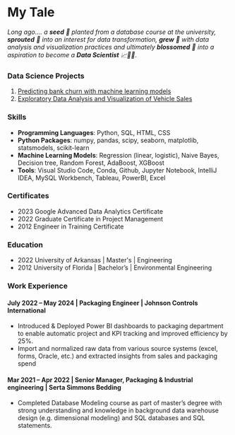 # My Tale
*Long ago.... a **seed** 🌱 planted from a database course at the university, **sprouted** 🌿 into an interest for data transformation, **grew** 🌳 with data analysis and visualization practices and ultimately **blossomed** 🌸 into a aspiration to become a **Data Scientist** 📈👩‍🔬.*

### Data Science Projects
1. [Predicting bank churn with machine learning models](https://github.com/aprilhong/bankchurn)
2. [Exploratory Data Analysis and Visualization of Vehicle Sales](https://github.com/aprilhong/vehiclesales)

### Skills
- **Programming Languages**: Python, SQL, HTML, CSS
- **Python Packages**: numpy, pandas, scipy, seaborn, matplotlib, statsmodels, scikit-learn
- **Machine Learning Models**: Regression (linear, logistic), Naive Bayes, Decision tree, Random Forest, AdaBoost, XGBoost
- **Tools**: Visual Studio Code, Conda, Github, Jupyter Notebook, IntelliJ IDEA, MySQL Workbench, Tableau, PowerBI, Excel

### Certificates
- 2023 Google Advanced Data Analytics Certificate
- 2022 Graduate Certificate in Project Management 
- 2012 Engineer in Training Certificate

### Education
- 2022 University of Arkansas | Master's | Engineering
- 2012 University of Florida | Bachelor’s | Environmental Engineering

### Work Experience
#### July 2022 – May 2024 | Packaging Engineer | Johnson Controls International
-	Introduced & Deployed Power BI dashboards to packaging department to enable automatic project and KPI tracking and improved efficiency by 25%. 
-	Import and normalized raw data from various source systems (excel, forms, Oracle, etc.) and extracted insights from sales and packaging spend 


#### Mar 2021 – Apr 2022 | Senior Manager, Packaging & Industrial engineering | Serta Simmons Bedding
- Completed Database Modeling course as part of master’s degree with strong understanding and knowledge in background data warehouse design (e.g. dimensional modeling) and SQL databases and SQL statements. 




